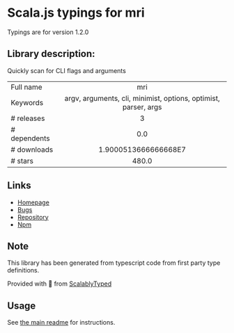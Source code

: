 
# Scala.js typings for mri

Typings are for version 1.2.0

## Library description:
Quickly scan for CLI flags and arguments

|                    |                 |
| ------------------ | :-------------: |
| Full name          | mri |
| Keywords           | argv, arguments, cli, minimist, options, optimist, parser, args |
| # releases         | 3 |
| # dependents       | 0.0 |
| # downloads        | 1.9000513666666668E7 |
| # stars            | 480.0 |

## Links
- [Homepage](https://github.com/lukeed/mri#readme)
- [Bugs](https://github.com/lukeed/mri/issues)
- [Repository](https://github.com/lukeed/mri)
- [Npm](https://www.npmjs.com/package/mri)
    


## Note
This library has been generated from typescript code from first party type definitions.

Provided with :purple_heart: from [ScalablyTyped](https://github.com/oyvindberg/ScalablyTyped)

## Usage
See [the main readme](../../readme.md) for instructions.


